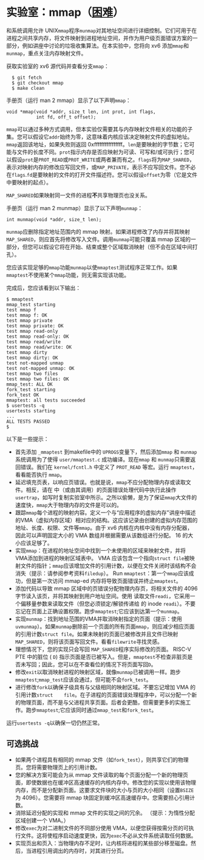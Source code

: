 # 实验室：mmap（[困难](https://pdos.csail.mit.edu/6.828/2023/labs/guidance.html)）

和系统调用允许 UNIX`mmap`程序`munmap`对其地址空间进行详细控制。它们可用于在进程之间共享内存，将文件映射到进程地址空间，并作为用户级页面错误方案的一部分，例如讲座中讨论的垃圾收集算法。在本实验中，您将向 xv6 添加`mmap`和`munmap`，重点关注内存映射文件。

获取实验室的 xv6 源代码并查看分支`mmap`：

```
  $ git fetch
  $ git checkout mmap
  $ make clean
```

手册页（运行 man 2 mmap）显示了以下声明`mmap`：

```
void *mmap(void *addr, size_t len, int prot, int flags,
           int fd, off_t offset);
```

`mmap`可以通过多种方式调用，但本实验仅需要其与内存映射文件相关的功能的子集。您可以假设它`addr`始终为零，这意味着内核应该决定映射文件的虚拟地址。`mmap`返回该地址，如果失败则返回 0xffffffffffffffff。`len`是要映射的字节数；它可能与文件的长度不同。`prot`指示内存是否应映射为可读、可写和/或可执行；您可以假设`prot`是`PROT_READ`或`PROT_WRITE`或两者兼而有之。`flags`将为`MAP_SHARED`，表示对映射内存的修改应写回文件，或`MAP_PRIVATE`，表示不应写回文件。您不必在`flags`.`fd`是要映射的文件的打开文件描述符。您可以假设`offset`为零（它是文件中要映射的起点）。

`MAP_SHARED`如果映射同一文件的进程**不**共享物理页也没关系。

手册页（运行 man 2 munmap）显示了以下声明`munmap`：

```
int munmap(void *addr, size_t len);
```

`munmap`应删除指定地址范围内的 mmap 映射。如果进程修改了内存并将其映射`MAP_SHARED`，则应首先将修改写入文件。调用`munmap`可能只覆盖 mmap 区域的一部分，但您可以假设它将在开始、结束或整个区域取消映射（但不会在区域中间打孔）。

您应该实现足够的`mmap`功能`munmap`以使`mmaptest`测试程序正常工作。如果`mmaptest`不使用某个`mmap`功能，则无需实现该功能。

完成后，您应该看到以下输出：

```
$ mmaptest
mmap_test starting
test mmap f
test mmap f: OK
test mmap private
test mmap private: OK
test mmap read-only
test mmap read-only: OK
test mmap read/write
test mmap read/write: OK
test mmap dirty
test mmap dirty: OK
test not-mapped unmap
test not-mapped unmap: OK
test mmap two files
test mmap two files: OK
mmap_test: ALL OK
fork_test starting
fork_test OK
mmaptest: all tests succeeded
$ usertests -q
usertests starting
...
ALL TESTS PASSED
$ 
```

以下是一些提示：

- 首先添加 `_mmaptest` 到makefile中的 `UPROGS`变量下，然后添加`mmap` 和 `munmap` 系统调用为了使得 `user/mmaptest.c` 成功编译。现在`mmap` 和 `munmap`只需要返回错误。我们在 `kernel/fcntl.h` 中定义了 `PROT_READ` 等宏。运行 `mmaptest`，看看能否执行 `mmap`。     
- 延迟填充页表，以响应页错误。也就是说，`mmap`不应分配物理内存或读取文件。相反，请在 中（或由其调用）的页面错误处理代码中执行此操作`usertrap`，如写时复制实验室中所示。之所以偷懒，是为了保证`mmap`大文件的速度快，`mmap`大于物理内存的文件是可以的。
- 跟踪`mmap`每个进程的映射内容。定义一个与“应用程序的虚拟内存”讲座中描述的VMA（虚拟内存区域）相对应的结构。这应该记录由创建的虚拟内存范围的地址、长度、权限、文件等`mmap`。由于 xv6 内核在内核中没有内存分配器，因此可以声明固定大小的 VMA 数组并根据需要从该数组进行分配。 16 的大小应该足够了。
- 实现`mmap`：在进程的地址空间中找到一个未使用的区域来映射文件，并将VMA添加到进程的映射区域表中。 VMA 应该包含一个指向`struct file`被映射文件的指针；`mmap`应该增加文件的引用计数，以便在文件关闭时该结构不会消失（提示：请参阅参考资料`filedup`）。 Run `mmaptest`：第一个`mmap`应该成功，但是第一次访问 mmap-ed 内存将导致页面错误并终止`mmaptest`。
- 添加代码以导致 mmap 区域中的页错误分配物理内存页，将相关文件的 4096 字节读入该页，并将其映射到用户地址空间。使用 读取文件`readi`，它采用一个偏移量参数来读取文件（但您必须锁定/解锁传递给 的 inode `readi`）。不要忘记在页面上正确设置权限。跑步`mmaptest`;它应该到达第一个`munmap`。
- 实现`munmap`：找到地址范围的VMA并取消映射指定的页面（提示：使用`uvmunmap`）。如果`munmap`删除前一个页面的所有页面`mmap`，则应减少相应页面的引用计数`struct file`。如果未映射的页面已被修改并且文件已映射`MAP_SHARED`，则将该页面写回文件。看看`filewrite`寻找灵感。
- 理想情况下，您的实现只会写回 `MAP_SHARED`程序实际修改的页面。 RISC-V PTE 中的脏位 ( `D`) 指示页面是否已被写入。但是，`mmaptest`不检查非脏页是否未写回；因此，您可以在不查看位的情况下将页面写回`D`。
- 修改`exit`以取消映射进程的映射区域，就像`munmap`已被调用一样。跑步`mmaptest`;`mmap_test`应该会通过，但可能不会`fork_test`。
- 进行修改`fork`以确保子级具有与父级相同的映射区域。不要忘记增加 VMA 的引用计数`struct    file`。在子进程的页面错误处理程序中，可以分配一个新的物理页面，而不是与父进程共享页面。后者会更酷，但需要更多的实施工作。跑步`mmaptest`;它应该同时通过`mmap_test`和`fork_test`。

运行`usertests -q`以确保一切仍然正常。

## 可选挑战

- 如果两个进程具有相同的 mmap 文件（如`fork_test`），则共享它们的物理页。您将需要物理页上的引用计数。
- 您的解决方案可能会为从 mmap 文件读取的每个页面分配一个新的物理页面，即使数据也在缓冲区高速缓存的内核内存中。修改您的实现以使用该物理内存，而不是分配新页面。这要求文件块的大小与页的大小相同（设置`BSIZE`为 4096）。您需要将 mmap 块固定到缓冲区高速缓存中。您需要担心引用计数。
- 消除延迟分配的实现和 mmap 文件的实现之间的冗余。 （提示：为惰性分配区域创建一个 VMA。）
- 修改`exec`为对二进制文件的不同部分使用 VMA，以便您获得按需分页的可执行文件。这将使程序启动速度更快，因为`exec`不必从文件系统读取任何数据。
- 实现页出和页入：当物理内存不足时，让内核将进程的某些部分移至磁盘。然后，当进程引用调出的内存时，对其进行分页。